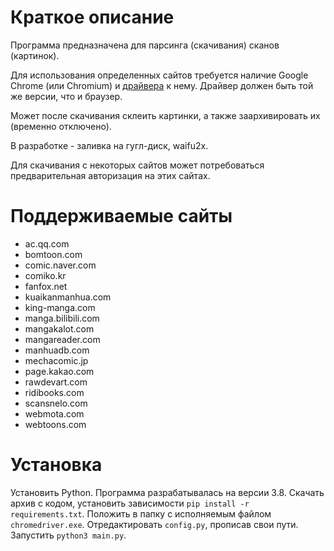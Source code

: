 # Краткое описание

Программа предназначена для парсинга (скачивания) сканов (картинок).

Для использования определенных сайтов требуется наличие Google Chrome (или Chromium) и [драйвера]( https://chromedriver.chromium.org/downloads) к нему. 
Драйвер должен быть той же версии, что и браузер.

Может после скачивания склеить картинки, а также заархивировать их (временно отключено). 

В разработке - заливка на гугл-диск, waifu2x.

Для скачивания с некоторых сайтов может потребоваться предварительная авторизация на этих сайтах.

# Поддерживаемые сайты
- ac.qq.com
- bomtoon.com
- comic.naver.com
- comiko.kr
- fanfox.net
- kuaikanmanhua.com
- king-manga.com
- manga.bilibili.com
- mangakalot.com
- mangareader.com
- manhuadb.com
- mechacomic.jp
- page.kakao.com
- rawdevart.com
- ridibooks.com
- scansnelo.com
- webmota.com
- webtoons.com

# Установка
Установить Python. Программа разрабатывалась на версии 3.8. 
Скачать архив с кодом, установить зависимости `pip install -r requirements.txt`.
Положить в папку с исполняемым файлом `chromedriver.exe`. Отредактировать `config.py`, прописав свои пути.
Запустить `python3 main.py`. 